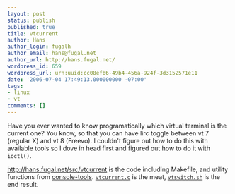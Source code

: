 ```yaml
---
layout: post
status: publish
published: true
title: vtcurrent
author: Hans
author_login: fugalh
author_email: hans@fugal.net
author_url: http://hans.fugal.net/
wordpress_id: 659
wordpress_url: urn:uuid:cc08efb6-49b4-456a-924f-3d3152571e11
date: '2006-07-04 17:49:13.000000000 -07:00'
tags:
- linux
- vt
comments: []
---
```

<p>Have you ever wanted to know programatically which virtual terminal is the
current one? You know, so that you can have lirc toggle between vt 7 (regular
X) and vt 8 (Freevo). I couldn't figure out how to do this with available tools
so I dove in head first and figured out how to do it with <code>ioctl()</code>.</p>

<p><a href="http://hans.fugal.net/src/vtcurrent">http://hans.fugal.net/src/vtcurrent</a> is the code including Makefile, and utility functions from <a href="http://lct.sourceforge.net/">console-tools</a>.
<a href="http://hans.fugal.net/src/vtcurrent/vtcurrent.c"><code>vtcurrent.c</code></a> is the meat,
<a href="http://hans.fugal.net/src/vtcurrent/vtswitch.sh"><code>vtswitch.sh</code></a> is the end
result. </p>
